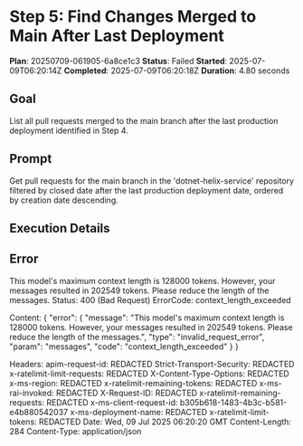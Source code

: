 ﻿# Step 5: Find Changes Merged to Main After Last Deployment

**Plan**: 20250709-061905-6a8ce1c3
**Status**: Failed
**Started**: 2025-07-09T06:20:14Z
**Completed**: 2025-07-09T06:20:18Z
**Duration**: 4.80 seconds

## Goal
List all pull requests merged to the main branch after the last production deployment identified in Step 4.

## Prompt
Get pull requests for the main branch in the 'dotnet-helix-service' repository filtered by closed date after the last production deployment date, ordered by creation date descending.

## Execution Details

## Error
This model's maximum context length is 128000 tokens. However, your messages resulted in 202549 tokens. Please reduce the length of the messages.
Status: 400 (Bad Request)
ErrorCode: context_length_exceeded

Content:
{
  "error": {
    "message": "This model's maximum context length is 128000 tokens. However, your messages resulted in 202549 tokens. Please reduce the length of the messages.",
    "type": "invalid_request_error",
    "param": "messages",
    "code": "context_length_exceeded"
  }
}

Headers:
apim-request-id: REDACTED
Strict-Transport-Security: REDACTED
x-ratelimit-limit-requests: REDACTED
X-Content-Type-Options: REDACTED
x-ms-region: REDACTED
x-ratelimit-remaining-tokens: REDACTED
x-ms-rai-invoked: REDACTED
X-Request-ID: REDACTED
x-ratelimit-remaining-requests: REDACTED
x-ms-client-request-id: b305b618-1483-4b3c-b581-e4b880542037
x-ms-deployment-name: REDACTED
x-ratelimit-limit-tokens: REDACTED
Date: Wed, 09 Jul 2025 06:20:20 GMT
Content-Length: 284
Content-Type: application/json

